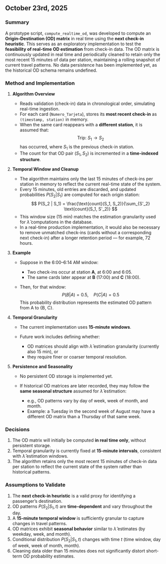 ## October 23rd, 2025

### Summary

A prototype script, `compute_realtime_od`, was developed to compute an **Origin–Destination (OD) matrix** in real time using the **next check-in heuristic**.
This serves as an exploratory implementation to test the **feasibility of real-time OD estimation** from check-in data.
The OD matrix is continuously updated in real time and periodically cleaned to retain only the most recent 15 minutes of data per station, maintaining a rolling snapshot of current travel patterns.
No data persistence has been implemented yet, as the historical OD schema remains undefined.

### Method and Implementation

1. **Algorithm Overview**

   * Reads validation (check-in) data in chronological order, simulating real-time ingestion.
   * For each card (`Numero_Tarjeta`), stores its **most recent check-in** as `(timestamp, station)` in memory.
   * When the same card reappears with a **different station**, it is assumed that:
     $$
     \text{Trip: } S_1 \to S_2
     $$
     has occurred, where $S_1$ is the previous check-in station.
   * The count for that OD pair $(S_1, S_2)$ is incremented in a **time-indexed structure**.

2. **Temporal Window and Cleanup**

   * The algorithm maintains only the last 15 minutes of check-ins per station in memory to reflect the current real-time state of the system.
   * Every 15 minutes, old entries are discarded, and updated probabilities $P(S_2 | S_1)$ are computed for each origin station:
     $$
     P(S_2 | S_1) = \frac{\text{count}(S_1, S_2)}{\sum_{S'_2} \text{count}(S_1, S'_2)}
     $$
   * This window size (15 min) matches the estimation granularity used for $\hat{\lambda}$ computations in the database.
   * In a real-time production implementation, it would also be necessary to remove unmatched check-ins (cards without a corresponding next check-in) after a longer retention period — for example, 72 hours.

3. **Example**

   * Suppose in the 6:00–6:14 AM window:

     * Two check-ins occur at station **A**, at 6:00 and 6:05.
     * The same cards later appear at **B** (17:00) and **C** (18:00).
   * Then, for that window:
     $$
     P(B|A) = 0.5, \quad P(C|A) = 0.5
     $$
     This probability distribution represents the estimated OD pattern from A to {B, C}.

4. **Temporal Granularity**

   * The current implementation uses **15-minute windows**.
   * Future work includes defining whether:

     * OD matrices should align with $\hat{\lambda}$ estimation granularity (currently also 15 min), or
     * they require finer or coarser temporal resolution.

5. **Persistence and Seasonality**

   * No persistent OD storage is implemented yet.
   * If historical OD matrices are later recorded, they may follow the **same seasonal structure** assumed for $\hat{\lambda}$ estimation:

     * e.g., OD patterns vary by day of week, week of month, and month.
     * Example: a Tuesday in the second week of August may have a different OD matrix than a Thursday of that same week.

### Decisions

1. The OD matrix will initially be computed **in real time only**, without persistent storage.
2. Temporal granularity is currently fixed at **15-minute intervals**, consistent with $\hat{\lambda}$ estimation windows.
3. The algorithm retains only the most recent 15 minutes of check-in data per station to reflect the current state of the system rather than historical patterns.


### Assumptions to Validate

1. The **next check-in heuristic** is a valid proxy for identifying a passenger’s destination.
2. OD patterns $P(S_2 | S_1, t)$ are **time-dependent** and vary throughout the day.
3. A **15-minute temporal window** is sufficiently granular to capture changes in travel patterns.
4. OD matrices exhibit **seasonal behavior** similar to $\hat{\lambda}$ estimates (by weekday, week, and month).
5. Conditional distribution $P(S_2|S_1, t)$ changes with time $t$ (time window, day of week, week of month, month).
6. Cleaning data older than 15 minutes does not significantly distort short-term OD probability estimates.
